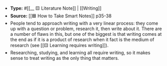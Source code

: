 - **Type:** #[[__ 🟨 Literature Note]] |  [[Writing]]
- **Source:** [[🟦 How to Take Smart Notes]] p35-38
- People tend to approach writing with a very linear process: they come up with a question or problem, research it, then write about it. There are a number of flaws in this, but one of the biggest is that writing comes at the end as if it is a product of research when it fact is the medium of research (see [[🟨 Learning requires writing]]).
- Researching, studying, and learning all require writing, so it makes sense to treat writing as the only thing that matters.
